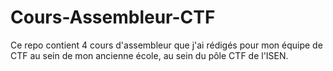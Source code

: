 # Cours-Assembleur-CTF
Ce repo contient 4 cours d'assembleur que j'ai rédigés pour mon équipe de CTF au sein de mon ancienne école, au sein du pôle CTF de l'ISEN.
